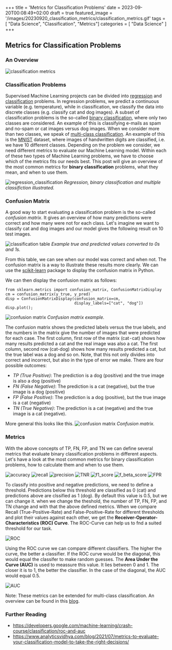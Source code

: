 +++
title = 'Metrics for Classification Problems'
date = 2023-09-20T00:08:49+02:00
draft = true
featured_image = '/images/20230920_classification_metrics/classification_metrics.gif'
tags = [ "Data Science", "Classification", "Metrics"]
categories = [ "Data Science" ]
+++

## Metrics for Classification Problems  
### An Overview

![classification metrics](/images/20230920_classification_metrics/classification_metrics.gif)

### Classification Problems

Supervised Machine Learning projects can be divided into [regression](https://en.wikipedia.org/wiki/Regression_analysis) and [classification](https://en.wikipedia.org/wiki/Statistical_classification) problems. In regression problems, we predict a continuous variable (e.g. temperature), while in classification, we classify the data into discrete classes (e.g. classify cat and dog images). A subset of classification problems is the so-called [binary classification](https://en.wikipedia.org/wiki/Binary_classification), where only two classes are considered. An example of this is classifying e-mails as spam and no-spam or cat images versus dog images. When we consider more than two classes, we speak of [multi-class classification](https://en.wikipedia.org/wiki/Multiclass_classification). An example of this is the [MNIST](https://en.wikipedia.org/wiki/MNIST_database) dataset, where images of handwritten digits are classified, i.e. we have 10 different classes. Depending on the problem we consider, we need different metrics to evaluate our Machine Learning model. Within each of these two types of Machine Learning problems, we have to choose which of the metrics fits our needs best. This post will give an overview of the most common metrics for **binary classification** problems, what they mean, and when to use them.

![regression_classification](/images/20230920_classification_metrics/regression_classification.gif "Regression, binary classification and multiple classifiction illustrated.")
*Regression, binary classification and multiple classifiction illustrated.*

### Confusion Matrix
A good way to start evaluating a classification problem is the so-called *confusion matrix*. It gives an overview of how many predictions were correct and how many were not for each class. Let's imagine we want to classify cat and dog images and our model gives the following result on 10 test images. 

![classification table](/images/20230920_classification_metrics/cats_dogs.gif "Example true and predicted values.")
*Example true and predicted values converted to 0s and 1s.*

From this table, we can see when our model was correct and when not. The confusion matrix is a way to illustrate these results more clearly. We can use the [scikit-learn](https://scikit-learn.org/stable/modules/generated/sklearn.metrics.confusion_matrix.html) package to display the confusion matrix in Python. 

We can then display the confusion matrix as follows:

```
from sklearn.metrics import confusion_matrix, ConfusionMatrixDisplay
cm = confusion_matrix(y_true, y_pred)
disp = ConfusionMatrixDisplay(confusion_matrix=cm,
                              display_labels=["cat", "dog"])
disp.plot();
```

![confusion matrix](/images/20230920_classification_metrics/confusion_matrix.jpg "Confusion matrix.")
*Confusion matrix example.*

The confusion matrix shows the predicted labels versus the true labels, and the numbers in the matrix give the number of images that were predicted for each case. The first column, first row of the matrix (cat - cat) shows how many results predicted a cat and the real image was also a cat. The first column, second row (cat-dog) shows how many results predicted a cat, but the true label was a dog and so on. Note, that this not only divides into correct and incorrect, but also in the type of error we make. There are four possible outcomes:

* *TP (True Positive)*: The prediction is a dog (positive) and the true image is also a dog (positive)
* *FN (False Negative)*: The prediction is a cat (negative), but the true image is a dog (positive)
* *FP (False Positive)*: The prediction is a dog (positive), but the true image is a cat (negative)
* *TN (True Negative)*: The prediction is a cat (negative) and the true image is a cat (negative).

More general this looks like this.
![confusion matrix](/images/20230920_classification_metrics/confusion_matrix2.jpg "Confusion matrix.")
*Confusion matrix.*

### Metrics
With the above concepts of TP, FN, FP, and TN we can define several metrics that evaluate binary classification problems in different aspects. Let's have a look at the most common metrics for binary classification problems, how to calculate them and when to use them.


![accuracy](/images/20230920_classification_metrics/accuracy.jpg "Accuracy.")
![recall](/images/20230920_classification_metrics/recall.jpg "Recall.")
![precision](/images/20230920_classification_metrics/precision.jpg "Precision.")
![TNR](/images/20230920_classification_metrics/true_negative_rate.jpg "True Negative Rate.")
![f1_score](/images/20230920_classification_metrics/f1score.jpg "f-1-score.")
![f_beta_score](/images/20230920_classification_metrics/fbetascore.jpg "f-beta-score.")
![FPR](/images/20230920_classification_metrics/false_positive_rate.jpg "f-beta-score")

To classify into positive and negative predictions, we need to define a threshold. Predictions below this threshold are classified as 0 (cat) and predictions above are clssified as 1 (dog). By default this value is 0.5, but we can change it. when we change the theshold, the number of TP, FN, FP, and TN change and with that the above defined metrics. When we compare Recall (True-Positive-Rate) and False-Positive-Rate for different thresholds and plot their values against each other, we get the **Receiver-Operator-Characteristics (ROC) Curve**. The ROC-Curve can help us to fnd a suited threshold for our task.

![ROC](/images/20230920_classification_metrics/roc.jpg "ROC.")

Using the ROC curve we can compare different classifiers. The higher the curve, the better a classifier. If the ROC curve would be the diagonal, this would equal the classifer to make random guesses. The **Area Under the Curve (AUC)** is used to meassure this value. It lies between 0 and 1. The closer it is to 1, the better the classifier. In the case of the diagonal, the AUC would equal 0.5.

![AUC](/images/20230920_classification_metrics/auc.jpg "AUC.")


Note: These metrics can be extended for multi-class classification. An overview can be found in this [blog](https://medium.com/r/?url=https%3A%2F%2Fwww.analyticsvidhya.com%2Fblog%2F2021%2F07%2Fmetrics-to-evaluate-your-classification-model-to-take-the-right-decisions%2F).

### Further Reading

* https://developers.google.com/machine-learning/crash-course/classification/roc-and-auc
* https://www.analyticsvidhya.com/blog/2021/07/metrics-to-evaluate-your-classification-model-to-take-the-right-decisions/
